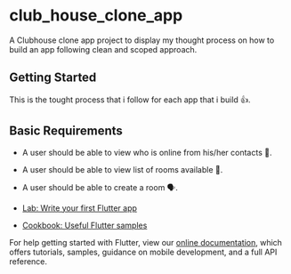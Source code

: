 # club_house_clone_app

A Clubhouse clone app project to display my thought process on how to build an app following clean and scoped approach.

## Getting Started

This is the tought process that i follow for each app that i build 👍.

## Basic Requirements

- A user should be able to view who is online from his/her contacts 👀.
- A user should be able to view list of rooms available 👀.
- A user should be able to create a room 🗣️.

- [Lab: Write your first Flutter app](https://flutter.dev/docs/get-started/codelab)
- [Cookbook: Useful Flutter samples](https://flutter.dev/docs/cookbook)

For help getting started with Flutter, view our
[online documentation](https://flutter.dev/docs), which offers tutorials,
samples, guidance on mobile development, and a full API reference.
